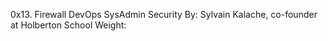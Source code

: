 0x13. Firewall
DevOps
SysAdmin
Security
 By: Sylvain Kalache, co-founder at Holberton School
 Weight:
